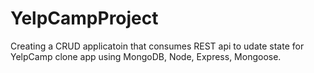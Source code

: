 # YelpCampProject
Creating a CRUD applicatoin that consumes REST api to udate state for YelpCamp clone app using MongoDB, Node, Express, Mongoose. 

